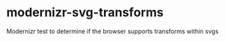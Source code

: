 # modernizr-svg-transforms
Modernizr test to determine if the browser supports transforms within svgs
